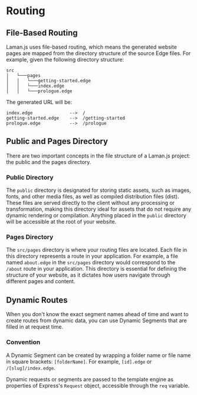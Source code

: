 # Routing

## File-Based Routing

Laman.js uses file-based routing, which means the generated website pages are mapped from the directory structure of the source Edge files. For example, given the following directory structure:

```
src
│   └───pages
│   │   └───getting-started.edge
│   │   └───index.edge
│   │   └───prologue.edge
```

The generated URL will be:

```
index.edge              -->  /
getting-started.edge    -->  /getting-started
prologue.edge           -->  /prologue
```

## Public and Pages Directory

There are two important concepts in the file structure of a Laman.js project: the public and the pages directory.

### Public Directory

The `public` directory is designated for storing static assets, such as images, fonts, and other media files, as well as compiled distribution files (dist). These files are served directly to the client without any processing or transformation, making this directory ideal for assets that do not require any dynamic rendering or compilation. Anything placed in the `public` directory will be accessible at the root of your website.

### Pages Directory

The `src/pages` directory is where your routing files are located. Each file in this directory represents a route in your application. For example, a file named `about.edge` in the `src/pages` directory would correspond to the `/about` route in your application. This directory is essential for defining the structure of your website, as it dictates how users navigate through different pages and content.

## Dynamic Routes

When you don't know the exact segment names ahead of time and want to create routes from dynamic data, you can use Dynamic Segments that are filled in at request time.

### Convention

A Dynamic Segment can be created by wrapping a folder name or file name in square brackets: `[folderName]`. For example, `[id].edge` or `/[slug]/index.edge`.

Dynamic requests or segments are passed to the template engine as properties of Express's `Request` object, accessible through the `req` variable.
